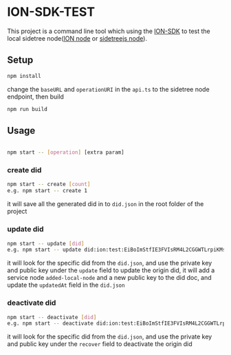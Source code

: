 # ION-SDK-TEST

This project is a command line tool which using the [ION-SDK](https://github.com/decentralized-identity/ion-sdk) to test the local sidetree node([ION node](https://github.com/decentralized-identity/ion) or [sidetreejs node](https://github.com/transmute-industries/sidetree.js)).

## Setup
```bash
npm install
```
change the `baseURL` and `operationURI` in the `api.ts` to the sidetree node endpoint, then build

```bash
npm run build
```
## Usage

```bash

npm start -- [operation] [extra param]
```

### create did
```bash
npm start -- create [count]
e.g. npm start -- create 1
```
 
it will save all the generated did in to `did.json` in the root folder of the project
### update did
```bash
npm start -- update [did]
e.g. npm start -- update did:ion:test:EiBoImStfIE3FVIsRM4L2CGGWTLrpiKMsxmKvk78-wdLDQ
```

it will look for the specific did from the `did.json`, and use the private key and public key under the `update` field to update the origin did,
it will add a service node `added-local-node` and a new public key to the did doc, and update the `updatedAt` field in the `did.json`

### deactivate did
```bash
npm start -- deactivate [did]
e.g. npm start -- deactivate did:ion:test:EiBoImStfIE3FVIsRM4L2CGGWTLrpiKMsxmKvk78-wdLDQ
```

it will look for the specific did from the `did.json`, and use the private key and public key under the `recover` field to deactivate the origin did